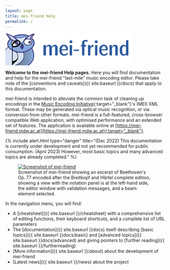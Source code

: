 ```yaml
---
layout: page
title: mei-friend Help 
permalink: /
---
```


<a href="https://mei-friend.mdw.ac.at" target="_blank">
    <img src="assets/img/menu-logo.png" alt="mei-friend logo" width="400px" style="margin:0px; display:block;"/>
</a>

**Welcome to the mei-friend Help pages.** 
Here you will find documentation and help for the mei-friend "last-mile" music encoding editor. Please take note of the [conventions and caveats]({{ site.baseurl }}/docs) that apply to this documentation.

mei-friend is intended to alleviate the common task of cleaning up encodings in the [Music Encoding Initiative](https://music-encoding.org/){:target="_blank"}'s (MEI) XML format. 
These may be generated via optical music recognition, or via conversion from other formats. mei-friend is a full-featured, cross-browser compatible Web application, with optimised performance and an extended set of features. The application is available online at [https://mei-friend.mdw.ac.at](https://mei-friend.mdw.ac.at){:target="_blank"}.

{% include alert.html type="danger" title="(Dec 2022) This documentation is currently under development and not yet recommended for public consumption. (April 2023) However, most basic topics and many advanced topics are already completed." %}

<figure class="figure fullwidth">
    <!-- <div class="figure-title">Fig.&thinsp;1: Screenshot of mei-friend.</div> -->
    <a href="https://mei-friend.mdw.ac.at" target="_blank">
        <img class="figure-img" src="{{ site.baseurl }}/assets/img/mei-friend-Op77-middle.png" 
            alt="Screenshot of mei-friend" />
    </a>
    <figcaption class="figure-caption">Screenshot of mei-friend showing an excerpt of Beethoven's Op.&thinsp;77 encoded after the Breitkopf and Härtel complete edition, showing a view with the notation panel is at the left-hand side, the editor window with validation messages, and a beam element selected.</figcaption>
</figure>

In the navigation menu, you will find:
- A [cheatsheet]({{ site.baseurl }}/cheatsheet) with a comprehensive list of editing functions, their keyboard shortcuts, and a complete list of URL parameters
- The [documentation]({{ site.baseurl }}docs) itself describing [basic topics]({{ site.baseurl }}docs/basic) and [advanced topics]({{ site.baseurl }}docs/advanced) and giving pointers to [further reading]({{ site.baseurl }}/furtherreading)
- [More information]({{ site.baseurl }}/about) about the development of mei-friend
- [Latest news]({{ site.baseurl }}/news) about the project

